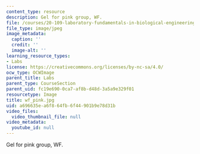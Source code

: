 ```yaml
---
content_type: resource
description: Gel for pink group, WF.
file: /courses/20-109-laboratory-fundamentals-in-biological-engineering-fall-2007/a696635ea6f864fb6f44901b9e78d31b_wf_pink.jpg
file_type: image/jpeg
image_metadata:
  caption: ''
  credit: ''
  image-alt: ''
learning_resource_types:
- Labs
license: https://creativecommons.org/licenses/by-nc-sa/4.0/
ocw_type: OCWImage
parent_title: Labs
parent_type: CourseSection
parent_uid: fc19e690-0ca7-af8b-d48d-3a5a9e329f01
resourcetype: Image
title: wf_pink.jpg
uid: a696635e-a6f8-64fb-6f44-901b9e78d31b
video_files:
  video_thumbnail_file: null
video_metadata:
  youtube_id: null
---
```

Gel for pink group, WF.